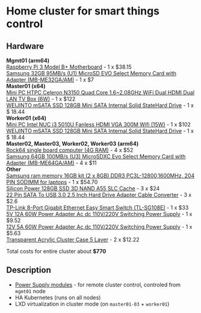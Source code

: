 # Home cluster for smart things control

## Hardware

**Mgmt01 (arm64)**<br>
[Raspberry Pi 3 Model B+ Motherboard](https://www.raspberrypi.org/products/raspberry-pi-3-model-b/) - 1 x $38.15<br>
[Samsung 32GB 95MB/s (U1) MicroSD EVO Select Memory Card with Adapter (MB-ME32GA/AM)](https://www.amazon.com/dp/B06XWN9Q99/ref=twister_B071R715MZ?_encoding=UTF8&psc=1) - 1 x $7<br>
**Master01 (x64)**<br>
[Mini PC HTPC Celeron N3150 Quad Core 1.6~2.08GHz WiFi Dual HDMI Dual LAN TV Box (6W)](https://www.aliexpress.com/item/32824210413.html?spm=a2g0s.9042311.0.0.ecfe4c4d3PjvMY) - 1 x $122<br>
[WEIJINTO mSATA SSD 128GB Mini SATA Internal Solid StateHard Drive](https://www.aliexpress.com/item/1000005925897.html?spm=a2g0s.12269583.0.0.24d4621bBo4hUw) - 1 x $ 18.44<br>
**Worker01 (x64)**<br>
[Mini PC Intel NUC i3 5010U Fanless HDMI VGA 300M Wifi (15W)](https://www.aliexpress.com/item/32794479377.html?spm=a2g0s.9042311.0.0.ecfe4c4d3PjvMY) - 1 x $102<br>
[WEIJINTO mSATA SSD 128GB Mini SATA Internal Solid StateHard Drive](https://www.aliexpress.com/item/1000005925897.html?spm=a2g0s.12269583.0.0.24d4621bBo4hUw) - 1 x $ 18.44<br>
**Master02, Master03, Worker02, Worker03 (arm64)**<br>
[Rock64 single board computer (4G RAM)](https://www.pine64.org/devices/single-board-computers/rock64/) - 4 x $52<br>
[Samsung 64GB 100MB/s (U3) MicroSDXC Evo Select Memory Card with Adapter (MB-ME64GA/AM)](https://www.amazon.com/gp/product/B06XX29S9Q/ref=oh_aui_detailpage_o00_s00?ie=UTF8&th=1) - 4 x $11<br>
**Other**<br>
[Samsung ram memory 16GB kit (2 x 8GB) DDR3 PC3L-12800,1600MHz, 204 PIN SODIMM for laptops](https://www.amazon.com/gp/product/B00KEAEX54/ref=ppx_yo_dt_b_search_asin_title?ie=UTF8&psc=1) - 1 x $54.70<br>
[Silicon Power 128GB SSD 3D NAND A55 SLC Cache](https://www.amazon.com/gp/product/B07D7VTDNB/ref=od_aui_detailpages00?ie=UTF8&psc=1) - 3 x $24<br>
[22 Pin SATA To USB 3.0 2.5 Inch Hard Drive Adapter Cable Converter](https://www.aliexpress.com/item/32979975057.html?gps-id=detail404&scm=1007.16891.96945.0&scm_id=1007.16891.96945.0&scm-url=1007.16891.96945.0&pvid=e359805e-0030-4529-a268-ba953892b73f) - 3 x $2.6<br>
[TP-Link 8-Port Gigabit Ethernet Easy Smart Switch (TL-SG108E)](https://www.amazon.com/gp/product/B00K4DS5KU/ref=oh_aui_detailpage_o03_s00?ie=UTF8&psc=1) - 1 x $33<br>
[5V 12A 60W Power Adapter Ac dc 110V/220V Switching Power Supply](https://www.aliexpress.com/item/32794926214.html?spm=a2g0s.9042311.0.0.27424c4dd5Whnr) - 1 x $9.52<br>
[12V 5A 60W Power Adapter Ac dc 110V/220V Switching Power Supply](https://www.aliexpress.com/item/32812754621.html?spm=a2g0s.12269583.0.0.f934115f4KCgpa) - 1 x $5.63<br>
[Transparent Acrylic Cluster Case 5 Layer](https://www.aliexpress.com/item/32642777289.html?spm=a2g0s.9042311.0.0.27424c4dIndH2Z) - 2 x $12.22

Total costs for entire cluster about **$770**

## Description

- [Power Supply modules](power-supply-usb-hubs) - for remote cluster control, controled from `mgmt01` node
- HA Kubernetes (runs on all nodes)
- LXD virtualization in cluster mode (on `master01-03` + `worker01`)
